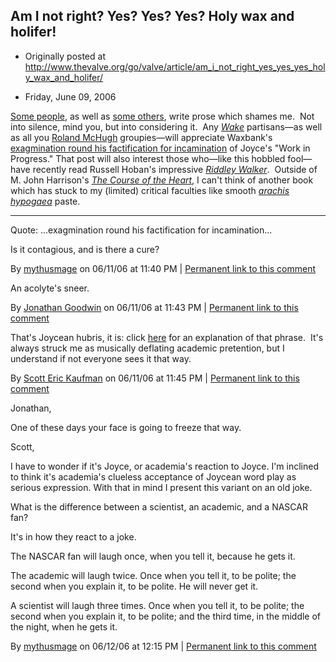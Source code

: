 ## Am I not right? Yes? Yes? Yes? Holy wax and holifer!

 * Originally posted at http://www.thevalve.org/go/valve/article/am_i_not_right_yes_yes_yes_holy_wax_and_holifer/

* Friday, June 09, 2006 

[Some people](http://waxbanks.typepad.com/), as well as [some others](http://theworldsforgottenboy.blogspot.com/), write prose which shames me.  Not into silence, mind you, but into considering it.  Any [_Wake_](http://www.amazon.com/exec/obidos/ASIN/0141181265/diesekoschmar-20) partisans—as well as all you [Roland McHugh](http://www.amazon.com/exec/obidos/ASIN/0801841909/diesekoschmar-20) groupies—will appreciate Waxbank's [exagmination round his factification for incamination](http://waxbanks.typepad.com/blog/2006/06/the_working_wak.html) of Joyce's "Work in Progress."  That post will also interest those who—like this hobbled fool—have recently read Russell Hoban's impressive [_Riddley Walker_](http://www.amazon.com/exec/obidos/ASIN/0253212340/diesekoschmar-20).  Outside of M. John Harrison's [_The Course of the Heart_](http://www.amazon.com/exec/obidos/ASIN/1892389975/diesekoschmar-20), I can't think of another book which has stuck to my (limited) critical faculties like smooth [_arachis hypogaea_](http://en.wikipedia.org/wiki/Peanut) paste.

---

Quote: ...exagmination round his factification for incamination...

Is it contagious, and is there a cure?

By [mythusmage](http://www.mythusmageopines.com/wp) on 06/11/06 at 11:40 PM | [Permanent link to this comment](http://www.thevalve.org/go/valve/article/am_i_not_right_yes_yes_yes_holy_wax_and_holifer/#9915)
[]()

An acolyte's sneer.

By [Jonathan Goodwin](http://jgoodwin.net) on 06/11/06 at 11:43 PM | [Permanent link to this comment](http://www.thevalve.org/go/valve/article/am_i_not_right_yes_yes_yes_holy_wax_and_holifer/#9916)
[]()

That's Joycean hubris, it is: click [here](http://netsoc.dit.ie/~jamesf/samuel_beckett/samuel_beckett_work_in_progress.html) for an explanation of that phrase.  It's always struck me as musically deflating academic pretention, but I understand if not everyone sees it that way.

By [Scott Eric Kaufman](http://acephalous.typepad.com) on 06/11/06 at 11:45 PM | [Permanent link to this comment](http://www.thevalve.org/go/valve/article/am_i_not_right_yes_yes_yes_holy_wax_and_holifer/#9917)
[]()

Jonathan,

One of these days your face is going to freeze that way.

Scott,

I have to wonder if it's Joyce, or academia's reaction to Joyce. I'm inclined to think it's academia's clueless acceptance of Joycean word play as serious expression. With that in mind I present this variant on an old joke.

What is the difference between a scientist, an academic, and a NASCAR fan?

It's in how they react to a joke.

The NASCAR fan will laugh once, when you tell it, because he gets it.

The academic will laugh twice. Once when you tell it, to be polite; the second when you explain it, to be polite. He will never get it.

A scientist will laugh three times. Once when you tell it, to be polite; the second when you explain it, to be polite; and the third time, in the middle of the night, when he gets it.

By [mythusmage](http://www.mythusmageopines.com/wp) on 06/12/06 at 12:15 PM | [Permanent link to this comment](http://www.thevalve.org/go/valve/article/am_i_not_right_yes_yes_yes_holy_wax_and_holifer/#9939)

